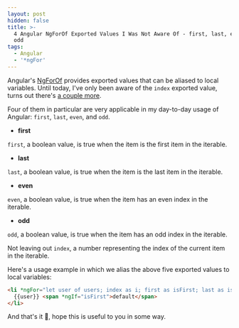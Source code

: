 ```yaml
---
layout: post
hidden: false
title: >-
  4 Angular NgForOf Exported Values I Was Not Aware Of - first, last, even, and
  odd
tags:
  - Angular
  - '*ngFor'
---
```

Angular's [NgForOf](https://angular.io/api/common/NgForOf) provides exported values that can be aliased to local variables. Until today, I've only been aware of the `index` exported value, turns out there's [a couple more](https://angular.io/api/common/NgForOf#local-variables).

Four of them in particular are very applicable in my day-to-day usage of Angular: `first`, `last`, `even`, and `odd`.

* **first**

`first`, a boolean value, is true when the item is the first item in the iterable.

* **last**

`last`, a boolean value, is true when the item is the last item in the iterable.

* **even**

`even`, a boolean value, is true when the item has an even index in the iterable.

* **odd**

`odd`, a boolean value, is true when the item has an odd index in the iterable.

Not leaving out `index`, a number representing the index of the current item in the iterable.

Here's a usage example in which we alias the above five exported values to local variables:

```html
<li *ngFor="let user of users; index as i; first as isFirst; last as isLast; even as isEven; odd as isOdd">
  {{user}} <span *ngIf="isFirst">default</span>
</li>
```

And that's it 🙂, hope this is useful to you in some way.
